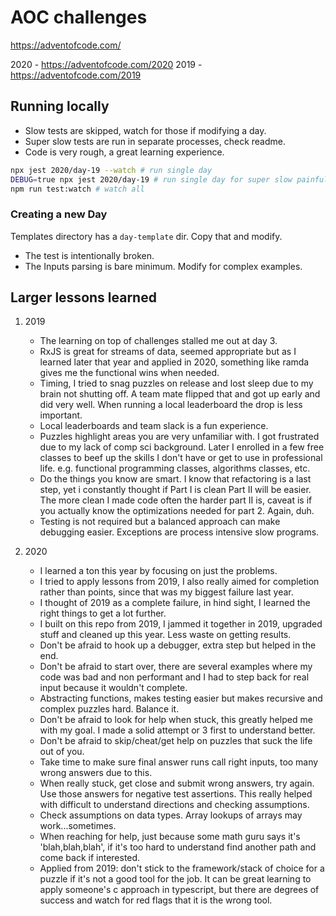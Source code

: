# AOC challenges

https://adventofcode.com/

2020 - https://adventofcode.com/2020
2019 - https://adventofcode.com/2019

## Running locally

- Slow tests are skipped, watch for those if modifying a day.
- Super slow tests are run in separate processes, check readme.
- Code is very rough, a great learning experience.

```bash
npx jest 2020/day-19 --watch # run single day
DEBUG=true npx jest 2020/day-19 # run single day for super slow painful tests, add test name filter too, dump to logs
npm run test:watch # watch all
```

### Creating a new Day

Templates directory has a `day-template` dir. Copy that and modify.

- The test is intentionally broken.
- The Inputs parsing is bare minimum. Modify for complex examples.

## Larger lessons learned

1. 2019

   - The learning on top of challenges stalled me out at day 3.
   - RxJS is great for streams of data, seemed appropriate but as I learned later that year and applied in 2020, something like ramda gives me the functional wins when needed.
   - Timing, I tried to snag puzzles on release and lost sleep due to my brain not shutting off. A team mate flipped that and got up early and did very well. When running a local leaderboard the drop is less important.
   - Local leaderboards and team slack is a fun experience.
   - Puzzles highlight areas you are very unfamiliar with. I got frustrated due to my lack of comp sci background. Later I enrolled in a few free classes to beef up the skills I don't have or get to use in professional life. e.g. functional programming classes, algorithms classes, etc.
   - Do the things you know are smart. I know that refactoring is a last step, yet i constantly thought if Part I is clean Part II will be easier. The more clean I made code often the harder part II is, caveat is if you actually know the optimizations needed for part 2. Again, duh.
   - Testing is not required but a balanced approach can make debugging easier. Exceptions are process intensive slow programs.

2. 2020

   - I learned a ton this year by focusing on just the problems.
   - I tried to apply lessons from 2019, I also really aimed for completion rather than points, since that was my biggest failure last year.
   - I thought of 2019 as a complete failure, in hind sight, I learned the right things to get a lot further.
   - I built on this repo from 2019, I jammed it together in 2019, upgraded stuff and cleaned up this year. Less waste on getting results.
   - Don't be afraid to hook up a debugger, extra step but helped in the end.
   - Don't be afraid to start over, there are several examples where my code was bad and non performant and I had to step back for real input because it wouldn't complete.
   - Abstracting functions, makes testing easier but makes recursive and complex puzzles hard. Balance it.
   - Don't be afraid to look for help when stuck, this greatly helped me with my goal. I made a solid attempt or 3 first to understand better.
   - Don't be afraid to skip/cheat/get help on puzzles that suck the life out of you.
   - Take time to make sure final answer runs call right inputs, too many wrong answers due to this.
   - When really stuck, get close and submit wrong answers, try again. Use those answers for negative test assertions. This really helped with difficult to understand directions and checking assumptions.
   - Check assumptions on data types. Array lookups of arrays may work...sometimes.
   - When reaching for help, just because some math guru says it's 'blah,blah,blah', if it's too hard to understand find another path and come back if interested.
   - Applied from 2019: don't stick to the framework/stack of choice for a puzzle if it's not a good tool for the job. It can be great learning to apply someone's c approach in typescript, but there are degrees of success and watch for red flags that it is the wrong tool.
